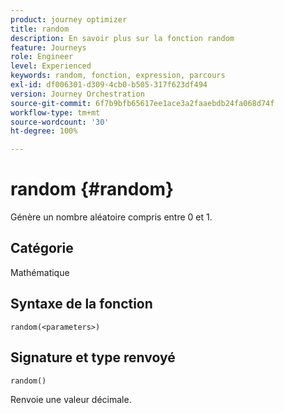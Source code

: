 ```yaml
---
product: journey optimizer
title: random
description: En savoir plus sur la fonction random
feature: Journeys
role: Engineer
level: Experienced
keywords: random, fonction, expression, parcours
exl-id: df006301-d309-4cb0-b505-317f623df494
version: Journey Orchestration
source-git-commit: 6f7b9bfb65617ee1ace3a2faaebdb24fa068d74f
workflow-type: tm+mt
source-wordcount: '30'
ht-degree: 100%

---
```


# random {#random}

Génère un nombre aléatoire compris entre 0 et 1.

## Catégorie

Mathématique

## Syntaxe de la fonction

`random(<parameters>)`

## Signature et type renvoyé

`random()`

Renvoie une valeur décimale.
